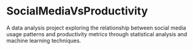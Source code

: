 # SocialMediaVsProductivity
A data analysis project exploring the relationship between social media usage patterns and productivity metrics through statistical analysis and machine learning techniques.
